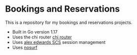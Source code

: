 # Bookings and Reservations

This is a repository for my bookings and reservations projects.

- Built in Go version 1.17
- Uses the chi router [chi router](http://github.com/go-chi/chi)
- Uses [alex edwards SCS](http://github.com/alexedwards/scs) session management
- Uses [nosurf](http://github.com/justinas/nosurf)


